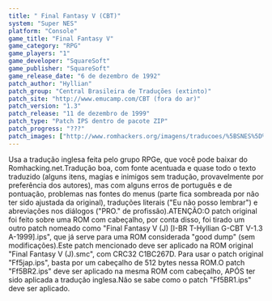 ```yaml
---
title: " Final Fantasy V (CBT)"
system: "Super NES"
platform: "Console"
game_title: "Final Fantasy V"
game_category: "RPG"
game_players: "1"
game_developer: "SquareSoft"
game_publisher: "SquareSoft"
game_release_date: "6 de dezembro de 1992"
patch_author: "Hyllian"
patch_group: "Central Brasileira de Traduções (extinto)"
patch_site: "http://www.emucamp.com/CBT (fora do ar)"
patch_version: "1.3"
patch_release: "11 de dezembro de 1999"
patch_type: "Patch IPS dentro de pacote ZIP"
patch_progress: "???"
patch_images: ["http://www.romhackers.org/imagens/traducoes/%5BSNES%5D%20Final%20Fantasy%20V%20-%20CBT%20-%201.png","http://www.romhackers.org/imagens/traducoes/%5BSNES%5D%20Final%20Fantasy%20V%20-%20CBT%20-%202.png","http://www.romhackers.org/imagens/traducoes/%5BSNES%5D%20Final%20Fantasy%20V%20-%20CBT%20-%203.png"]
---
```

Usa a tradução inglesa feita pelo grupo RPGe, que você pode baixar do Romhacking.net.Tradução boa, com fonte acentuada e quase todo o texto traduzido (alguns itens, magias e inimigos sem tradução, provavelmente por preferência dos autores), mas com alguns erros de português e de pontuação, problemas nas fontes do menus (parte fica sombreada por não ter sido ajustada da original), traduções literais ("Eu não posso lembrar") e abreviações nos diálogos ("PRO." de profissão).ATENÇÃO:O patch original foi feito sobre uma ROM com cabeçalho, por conta disso, foi tirado um outro patch nomeado como "Final Fantasy V (J) [I-BR T-Hyllian G-CBT V-1.3 A-1999].ips", que já serve para uma ROM considerada "good dump" (sem modificações).Este patch mencionado deve ser aplicado na ROM original "Final Fantasy V (J).smc", com CRC32 C1BC267D. Para usar o patch original "Ff5jap.ips", basta por um cabeçalho de 512 bytes nessa ROM.O patch "Ff5BR2.ips" deve ser aplicado na mesma ROM com cabeçalho, APÓS ter sido aplicada a tradução inglesa.Não se sabe como o patch "Ff5BR1.ips" deve ser aplicado.